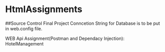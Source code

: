 # HtmlAssignments

##Source Control Final Project
Conncetion String for Database is to be put in web.config file.

WEB Api Assignment(Postman and Dependacy Injection): HotelManagement


